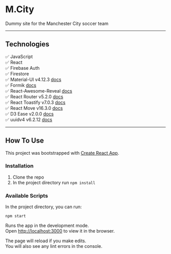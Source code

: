 # M.City

Dummy site for the Manchester City soccer team

---

## Technologies

✅ JavaScript </br>
✅ React </br>
✅ Firebase Auth </br>
✅ Firestore </br>
✅ Material-UI v4.12.3 [docs](https://v4.mui.com/) </br>
✅ Formik [docs](https://formik.org/) </br>
✅ React-Awesome-Reveal [docs](https://github.com/morellodev/react-awesome-reveal) </br>
✅ React Router v5.2.0 [docs](https://v5.reactrouter.com/) </br>
✅ React Toastify v7.0.3 [docs](https://fkhadra.github.io/react-toastify/introduction/) </br>
✅ React Move v16.3.0 [docs](https://github.com/sghall/react-move) </br>
✅ D3 Ease v2.0.0 [docs](https://www.npmjs.com/package/d3-ease/v/2.0.0) </br>
✅ uuidv4 v6.2.12 [docs](https://www.npmjs.com/package/uuidv4) </br>

---

## How To Use

This project was bootstrapped with [Create React App](https://github.com/facebook/create-react-app).

### Installation

1. Clone the repo
2. In the project directory run `npm install`

### Available Scripts

In the project directory, you can run:

`npm start`

Runs the app in the development mode.\
Open [http://localhost:3000](http://localhost:3000) to view it in the browser.

The page will reload if you make edits.\
You will also see any lint errors in the console.
